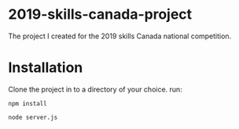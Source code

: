 # 2019-skills-canada-project
The project I created for the 2019 skills Canada national competition.

# Installation
Clone the project in to a directory of your choice.
run:
```
npm install
```
```
node server.js
```
